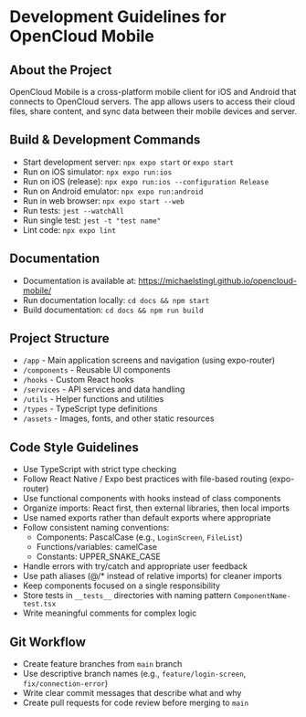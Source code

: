 # Development Guidelines for OpenCloud Mobile

## About the Project
OpenCloud Mobile is a cross-platform mobile client for iOS and Android that connects to OpenCloud servers. The app allows users to access their cloud files, share content, and sync data between their mobile devices and server.

## Build & Development Commands
- Start development server: `npx expo start` or `expo start`
- Run on iOS simulator: `npx expo run:ios`
- Run on iOS (release): `npx expo run:ios --configuration Release`
- Run on Android emulator: `npx expo run:android`
- Run in web browser: `npx expo start --web`
- Run tests: `jest --watchAll`
- Run single test: `jest -t "test name"`
- Lint code: `npx expo lint`

## Documentation
- Documentation is available at: https://michaelstingl.github.io/opencloud-mobile/
- Run documentation locally: `cd docs && npm start`
- Build documentation: `cd docs && npm run build`

## Project Structure
- `/app` - Main application screens and navigation (using expo-router)
- `/components` - Reusable UI components
- `/hooks` - Custom React hooks
- `/services` - API services and data handling
- `/utils` - Helper functions and utilities
- `/types` - TypeScript type definitions
- `/assets` - Images, fonts, and other static resources

## Code Style Guidelines
- Use TypeScript with strict type checking
- Follow React Native / Expo best practices with file-based routing (expo-router)
- Use functional components with hooks instead of class components
- Organize imports: React first, then external libraries, then local imports
- Use named exports rather than default exports where appropriate
- Follow consistent naming conventions:
  - Components: PascalCase (e.g., `LoginScreen`, `FileList`)
  - Functions/variables: camelCase
  - Constants: UPPER_SNAKE_CASE
- Handle errors with try/catch and appropriate user feedback
- Use path aliases (@/* instead of relative imports) for cleaner imports
- Keep components focused on a single responsibility
- Store tests in `__tests__` directories with naming pattern `ComponentName-test.tsx`
- Write meaningful comments for complex logic

## Git Workflow
- Create feature branches from `main` branch
- Use descriptive branch names (e.g., `feature/login-screen`, `fix/connection-error`)
- Write clear commit messages that describe what and why
- Create pull requests for code review before merging to `main`